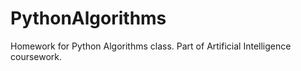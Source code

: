 # PythonAlgorithms
Homework for Python Algorithms class. Part of Artificial Intelligence coursework.

